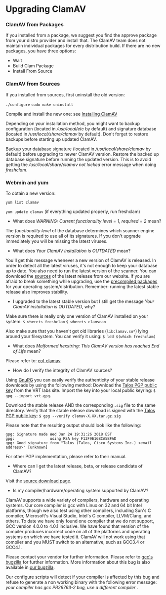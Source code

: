# Upgrading ClamAV #

### ClamAV from Packages

If you installed from a package, we suggest you find the approve package from your distro provider and install that. The ClamAV team does not maintain individual packages for every distribution build.
If there are no new packages, you have three options:

* Wait
* Build Clam Package
* Install From Source

### ClamAV from Sources

If you installed from sources, first uninstall the old version:

`./configure`
`sudo make uninstall`

Compile and install the new one: see [Installing ClamAV]

Depending on your installation method, you might want to backup configuration (located in _/usr/local/etc_ by default) and signature database (located in _/usr/local/share/clamav_ by default). Don't forget to restore backups before starting up updated ClamAV.

Backup your database signature (located in _/usr/local/share/clamav_ by default) before upgrading to newer ClamAV version. Restore the backed up database signature before running the updated version. This is to avoid getting the _/usr/local/share/clamav not locked_ error message when doing _freshclam_.

### Webmin and yum

To obtain a new version:

`yum list clamav`

`yum update clamav` (if everything updated properly, run freshclam)

* What does _WARNING:	Current functionality level = 1, required = 2_ mean?

The _functionality level_ of the database determines which scanner engine version is required to use all of its signatures. If you don't upgrade immediately you will be missing the latest viruses.

* What does _Your ClamAV installation is OUTDATED_ mean?

You'll get this message whenever a new version of ClamAV is released.  In order to detect all the latest viruses, it's not enough to keep your database up to date. You also need to run the latest version of the scanner. You can download the [sources] of the latest release from our website. If you are afraid to break something while upgrading, use  the [precompiled packages] for your operating system/distribution.  Remember: running the latest stable release also improves stability.

* I upgraded to the latest stable version but I still get the message _Your ClamAV installation is OUTDATED_, why?

Make sure there is really only one version of ClamAV installed on your system: 
   `$ whereis freshclam` 
   `$ whereis clamscan`

Also make sure that you haven't got old libraries (`libclamav.so*`) lying around your filesystem. You can verify it using: `$ ldd $(which freshclam)`

* What does _Malformed hexstring: This ClamAV version has reached End of Life_ mean?

Please refer to: [eol-clamav]

* How do I verify the integrity of ClamAV sources?

Using [GnuPG] you can easily verify the authenticity of your stable release downloads by using the following method: Download the [Talos PGP public key] from the VRT labs site. Import the key into your local public keyring: `$ gpg --import vrt.gpg`.  
 
Download the stable release AND the corresponding `.sig` file to the same directory. Verify that the stable release download is signed with the [Talos PGP public key]: `$ gpg --verify clamav-X.XX.tar.gz.sig`  

Please note that the resulting output should look like the following:

`gpg: Signature made Wed Jan 24 19:31:26 2018 EST`    
`gpg:                using RSA key F13F9E16BCA5BFAD`    
`gpg: Good signature from "Talos (Talos, Cisco Systems Inc.) <email address>" [unknown]`  

For other PGP implementation, please refer to their manual.

* Where can I get the latest release, beta, or release candidate of ClamAV?

Visit the [source download page].

* Is my compiler/hardware/operating system supported by ClamAV?

ClamAV supports a wide variety of compilers, hardware and operating systems. Our core compiler is gcc with Linux on 32 and 64 bit Intel platforms, though we also test using other compilers, including Sun's C compiler, Microsoft's Visual Studio, Intel's C compiler, LLVM/Clang, and others. To date we have only found one compiler that we do not support, GCC version 4.0.0 to 4.0.1 inclusive. We have found that version of the compiler produces incorrect code on all of the platforms and operating systems on which we have tested it. ClamAV will not work using that compiler and you MUST switch to an alternative, such as GCC3.4 or GCC4.1.   

Please contact your vendor for further information. Please refer to [gcc's bugzilla] for further information. More information about this bug is also available in [our bugzilla].   

Our configure scripts will detect if your compiler is affected by this bug and refuse to generate a non working binary with the following error message: _your compiler has gcc PR26763-2 bug, use a different compiler_ . 


[eol-clamav]: http://www.clamav.net/documents/end-of-life-policy-eol
[GnuPG]:http://www.gnupg.org/
[sources]: https://github.com/Cisco-Talos/clamav-devel
[Wiki]: https://github.com/Cisco-Talos/clamav-faq/blob/master/faq/Upgrading.md
[precompiled packages]: http://www.clamav.net/download.html#otherversions 
[Talos PGP public key]: http://www.clamav.net/downloads
[source download page]: http://www.clamav.net/downloads
[gcc's bugzilla]: https://gcc.gnu.org/bugzilla/show_bug.cgi?id=26763
[gcc's Options That Control Optimization]: https://gcc.gnu.org/onlinedocs/gcc/Optimize-Options.html
[our bugzilla]: https://bugzilla.clamav.net/
[Installing ClamAV]: http://www.clamav.net/documents/installing-clamav